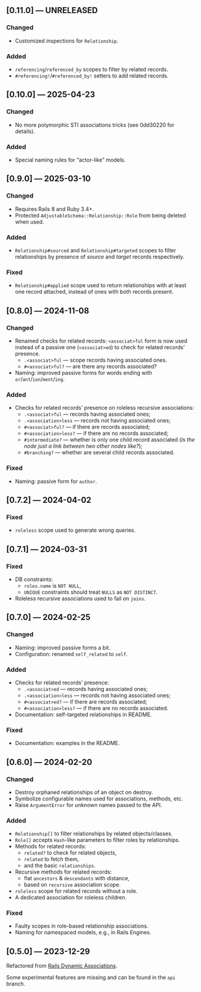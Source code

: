 ## [0.11.0] — UNRELEASED

### Changed

- Customized inspections for `Relationship`.

### Added

- `referencing`/`referenced_by` scopes to filter by related records.
- `#referencing!`/`#referenced_by!` setters to add related records.


## [0.10.0] — 2025-04-23

### Changed

- No more polymorphic STI associations tricks (see 0dd30220 for details).

### Added

- Special naming rules for “actor-like” models.


## [0.9.0] — 2025-03-10

### Changed

- Requires Rails 8 and Ruby 3.4+.
- Protected `AdjustableSchema::Relationship::Role` from being deleted when used.

### Added

- `Relationship#sourced` and `Relationship#targeted` scopes to filter relationships by presence of _source_ and _target_ records respectively.

### Fixed

- `Relationship#applied` scope used to return relationships with at least one record attached, instead of ones with both records present.


## [0.8.0] — 2024-11-08

### Changed

- Renamed checks for related records:
	`<associat>ful` form is now used instead of a passive one (`<associat>ed`) to check for related records’ presence.
	- `.<associat>ful` — scope records having associated ones.
	- `#<associat>ful?` — are there any records associated?
- Naming: improved passive forms for words ending with `or`/`ant`/`ion`/`ment`/`ing`.

### Added

- Checks for related records’ presence on roleless recursive associations:
	- `.<associat>ful` —
		records having associated ones;
	- `.<association>less` —
		records not having associated ones;
	- `#<associat>ful?` —
		if there are records associated;
	- `#<association>less?` —
		if there are no records associated;
	- `#intermediate?` —
		whether is only one child record associated (_Is the node just a link between two other nodes like?_);
	- `#branching?` —
		whether are several child records associated.

### Fixed

- Naming: passive form for `author`.


## [0.7.2] — 2024-04-02

### Fixed

- `roleless` scope used to generate wrong queries.


## [0.7.1] — 2024-03-31

### Fixed

- DB constraints:
	- `roles.name` is `NOT NULL`,
	- `UNIQUE` constraints should treat `NULLS` as `NOT DISTINCT`.
- Roleless recursive associations used to fail on `joins`.


## [0.7.0] — 2024-02-25

### Changed

- Naming: improved passive forms a bit.
- Configuration: renamed `self_related` to `self`.

### Added

- Checks for related records’ presence:
	- `.<associat>ed` —
		records having associated ones;
	- `.<association>less` —
		records not having associated ones;
	- `#<associat>ed?` —
		if there are records associated;
	- `#<association>less?` —
		if there are no records associated.
- Documentation: self-targeted relationships in README.

### Fixed

- Documentation: examples in the README.


## [0.6.0] — 2024-02-20

### Changed

- Destroy orphaned relationships of an object on destroy.
- Symbolize configurable names used for associations, methods, etc.
- Raise `ArgumentError` for unknown names passed to the API.

### Added

- `Relationship[]` to filter relationships by related objects/classes.
- `Role[]` accepts `Hash`-like parameters to filter roles by relationships.
- Methods for related records:
	- `related?` to check for related objects,
	- `related` to fetch them,
	- and the basic `relationships`.
- Recursive methods for related records:
	- flat `ancestors` & `descendants` with distance,
	- based on `recursive` association scope.
- `roleless` scope for related records without a role.
- A dedicated association for roleless children.

### Fixed

- Faulty scopes in role-based relationship associations.
- Naming for namespaced models, e.g., in Rails Engines.


## [0.5.0] — 2023-12-29

Refactored from [Rails Dynamic Associations](
	https://github.com/Alexander-Senko/rails_dynamic_associations
).

Some experimental features are missing and can be found in the `api` branch.
